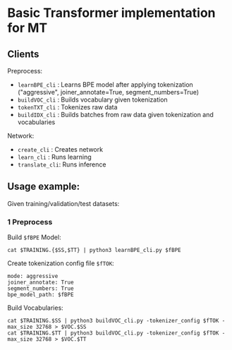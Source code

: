 # Basic Transformer implementation for MT

## Clients

Preprocess:
* `learnBPE_cli` : Learns BPE model after applying tokenization ("aggressive", joiner_annotate=True, segment_numbers=True)
* `buildVOC_cli` : Builds vocabulary given tokenization
* `tokenTXT_cli` : Tokenizes raw data
* `buildIDX_cli` : Builds batches from raw data given tokenization and vocabularies

Network:
* `create_cli` : Creates network
* `learn_cli` : Runs learning 
* `translate_cli`: Runs inference

## Usage example:

Given training/validation/test datasets:

### 1 Preprocess

Build `$fBPE` Model:

```
cat $TRAINING.{$SS,$TT} | python3 learnBPE_cli.py $fBPE
```

Create tokenization config file `$fTOK`:

```
mode: aggressive
joiner_annotate: True
segment_numbers: True
bpe_model_path: $fBPE
```

Build Vocabularies:

```
cat $TRAINING.$SS | python3 buildVOC_cli.py -tokenizer_config $fTOK -max_size 32768 > $VOC.$SS
cat $TRAINING.$TT | python3 buildVOC_cli.py -tokenizer_config $fTOK -max_size 32768 > $VOC.$TT
```


